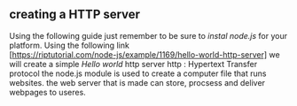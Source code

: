 ## creating a HTTP server

Using the following guide 
just remember to be sure to *instal node.js* for your platform.
Using the following link  
[https://riptutorial.com/node-js/example/1169/hello-world-http-server] 
we will create a simple *Hello world* http server 
http
 : Hypertext Transfer protocol
the node.js module is used to create a computer file that runs websites. 
the web server that is made  can store, procsess and deliver webpages to useres.

